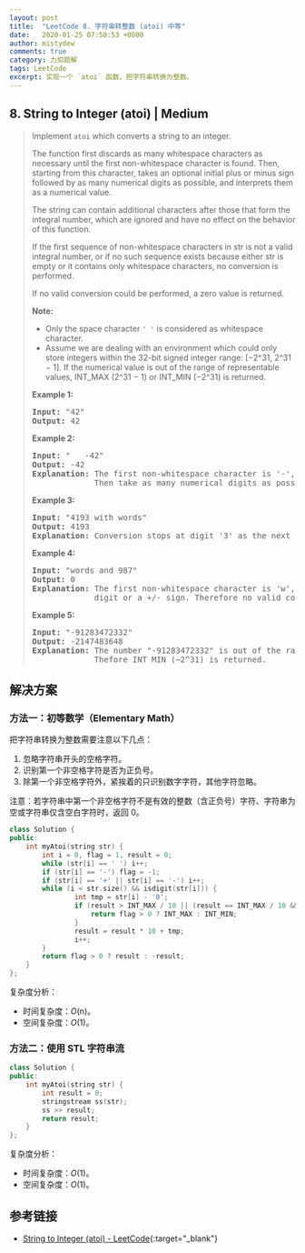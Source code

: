 ```yaml
---
layout: post
title:  "LeetCode 8. 字符串转整数 (atoi) 中等"
date:   2020-01-25 07:50:53 +0800
author: mistydew
comments: true
category: 力扣题解
tags: LeetCode
excerpt: 实现一个 `atoi` 函数，把字符串转换为整数。
---
```

## 8. String to Integer (atoi) | Medium

> Implement `atoi` which converts a string to an integer.
> 
> The function first discards as many whitespace characters as necessary until the first non-whitespace character is found. Then, starting from this character, takes an optional initial plus or minus sign followed by as many numerical digits as possible, and interprets them as a numerical value.
> 
> The string can contain additional characters after those that form the integral number, which are ignored and have no effect on the behavior of this function.
> 
> If the first sequence of non-whitespace characters in str is not a valid integral number, or if no such sequence exists because either str is empty or it contains only whitespace characters, no conversion is performed.
> 
> If no valid conversion could be performed, a zero value is returned.
> 
> **Note:**
> 
> * Only the space character `' '` is considered as whitespace character.
> * Assume we are dealing with an environment which could only store integers within the 32-bit signed integer range: [−2^31,  2^31 − 1]. If the numerical value is out of the range of representable values, INT_MAX (2^31 − 1) or INT_MIN (−2^31) is returned.
> 
> **Example 1:**
> 
> <pre>
> <strong>Input:</strong> "42"
> <strong>Output:</strong> 42
> </pre>
> 
> **Example 2:**
> 
> <pre>
> <strong>Input:</strong> "   -42"
> <strong>Output:</strong> -42
> <strong>Explanation:</strong> The first non-whitespace character is '-', which is the minus sign.
>              Then take as many numerical digits as possible, which gets 42.
> </pre>
> 
> **Example 3:**
> 
> <pre>
> <strong>Input:</strong> "4193 with words"
> <strong>Output:</strong> 4193
> <strong>Explanation:</strong> Conversion stops at digit '3' as the next character is not a numerical digit.
> </pre>
> 
> **Example 4:**
> 
> <pre>
> <strong>Input:</strong> "words and 987"
> <strong>Output:</strong> 0
> <strong>Explanation:</strong> The first non-whitespace character is 'w', which is not a numerical 
>              digit or a +/- sign. Therefore no valid conversion could be performed.
> </pre>
> 
> **Example 5:**
> 
> <pre>
> <strong>Input:</strong> "-91283472332"
> <strong>Output:</strong> -2147483648
> <strong>Explanation:</strong> The number "-91283472332" is out of the range of a 32-bit signed integer.
>              Thefore INT_MIN (−2^31) is returned.
> </pre>

## 解决方案

### 方法一：初等数学（Elementary Math）

把字符串转换为整数需要注意以下几点：
1. 忽略字符串开头的空格字符。
2. 识别第一个非空格字符是否为正负号。
3. 除第一个非空格字符外，紧挨着的只识别数字字符，其他字符忽略。

注意：若字符串中第一个非空格字符不是有效的整数（含正负号）字符、字符串为空或字符串仅含空白字符时，返回 0。

```cpp
class Solution {
public:
    int myAtoi(string str) {
        int i = 0, flag = 1, result = 0;
        while (str[i] == ' ') i++;
        if (str[i] == '-') flag = -1;
        if (str[i] == '+' || str[i] == '-') i++;
        while (i < str.size() && isdigit(str[i])) {
                int tmp = str[i] - '0';
                if (result > INT_MAX / 10 || (result == INT_MAX / 10 && tmp > 7)) {
                    return flag > 0 ? INT_MAX : INT_MIN;
                }
                result = result * 10 + tmp;
                i++;
        }
        return flag > 0 ? result : -result;
    }
};
```

复杂度分析：
* 时间复杂度：_O_(n)。
* 空间复杂度：_O_(1)。

### 方法二：使用 STL 字符串流

```cpp
class Solution {
public:
    int myAtoi(string str) {
        int result = 0;
        stringstream ss(str);
        ss >> result;
        return result;
    }
};
```

复杂度分析：
* 时间复杂度：_O_(1)。
* 空间复杂度：_O_(1)。

## 参考链接

* [String to Integer (atoi) - LeetCode](https://leetcode.com/problems/string-to-integer-atoi/){:target="_blank"}
